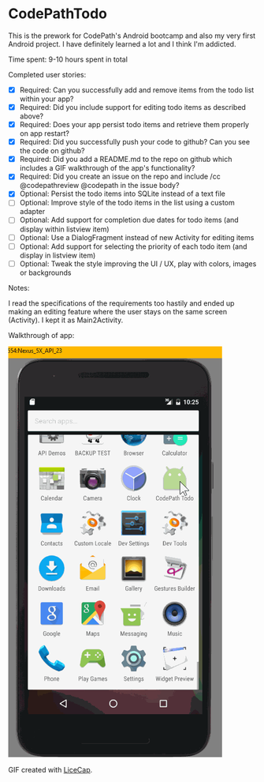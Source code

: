 # CodePathTodo

This is the prework for CodePath's Android bootcamp and also my very first Android project. I have definitely learned a lot and I think I'm addicted.

Time spent: 9-10 hours spent in total

Completed user stories:

* [x] Required: Can you successfully add and remove items from the todo list within your app?
* [x] Required: Did you include support for editing todo items as described above?
* [x] Required: Does your app persist todo items and retrieve them properly on app restart?
* [x] Required: Did you successfully push your code to github? Can you see the code on github?
* [x] Required: Did you add a README.md to the repo on github which includes a GIF walkthrough of the app's functionality?
* [x] Required: Did you create an issue on the repo and include /cc @codepathreview @codepath in the issue body?
* [x] Optional: Persist the todo items into SQLite instead of a text file
* [ ] Optional: Improve style of the todo items in the list using a custom adapter
* [ ] Optional: Add support for completion due dates for todo items (and display within listview item)
* [ ] Optional: Use a DialogFragment instead of new Activity for editing items
* [ ] Optional: Add support for selecting the priority of each todo item (and display in listview item)
* [ ] Optional: Tweak the style improving the UI / UX, play with colors, images or backgrounds

Notes:

I read the specifications of the requirements too hastily and ended up making an editing feature where the user stays on the same screen (Activity). I kept it as Main2Activity.

Walkthrough of app:

![Video Walkthrough](walkthrough.gif)

GIF created with [LiceCap](http://www.cockos.com/licecap/).
